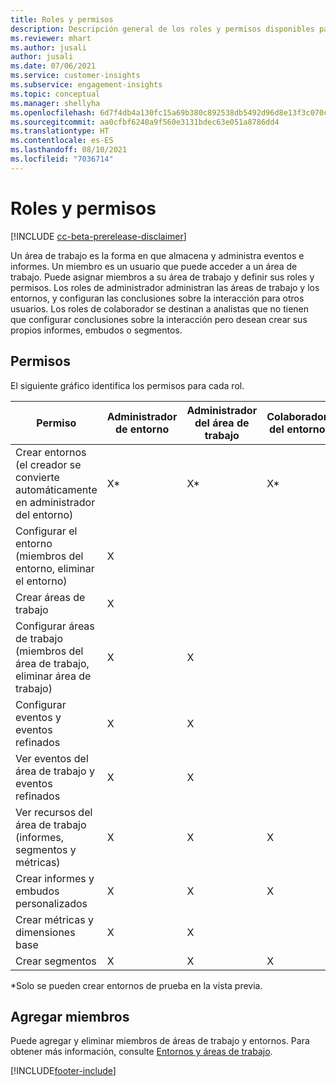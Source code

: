 ```yaml
---
title: Roles y permisos
description: Descripción general de los roles y permisos disponibles para los miembros del área de trabajo.
ms.reviewer: mhart
ms.author: jusali
author: jusali
ms.date: 07/06/2021
ms.service: customer-insights
ms.subservice: engagement-insights
ms.topic: conceptual
ms.manager: shellyha
ms.openlocfilehash: 6d7f4db4a130fc15a69b380c892538db5492d96d8e13f3c070c6a6b9bd098371
ms.sourcegitcommit: aa0cfbf6240a9f560e3131bdec63e051a8786dd4
ms.translationtype: HT
ms.contentlocale: es-ES
ms.lasthandoff: 08/10/2021
ms.locfileid: "7036714"
---
```

# <a name="roles-and-permissions"></a>Roles y permisos

[!INCLUDE [cc-beta-prerelease-disclaimer](includes/cc-beta-prerelease-disclaimer.md)]

Un área de trabajo es la forma en que almacena y administra eventos e informes. Un miembro es un usuario que puede acceder a un área de trabajo. Puede asignar miembros a su área de trabajo y definir sus roles y permisos. Los roles de administrador administran las áreas de trabajo y los entornos, y configuran las conclusiones sobre la interacción para otros usuarios. Los roles de colaborador se destinan a analistas que no tienen que configurar conclusiones sobre la interacción pero desean crear sus propios informes, embudos o segmentos.

## <a name="permissions"></a>Permisos
  
El siguiente gráfico identifica los permisos para cada rol. 

| Permiso | Administrador de entorno | Administrador del área de trabajo | Colaborador del entorno | Colaborador del área de trabajo | 
|--|--|--|--|--|
| Crear entornos (el creador se convierte automáticamente en administrador del entorno) | X* | X* | X* | X* |  
| Configurar el entorno (miembros del entorno, eliminar el entorno) | X |  |  |  |  
| Crear áreas de trabajo | X |  |  |  |  
| Configurar áreas de trabajo (miembros del área de trabajo, eliminar área de trabajo) | X | X |  |  |  
| Configurar eventos y eventos refinados | X | X | |  |  
| Ver eventos del área de trabajo y eventos refinados | X | X | |  |  
| Ver recursos del área de trabajo (informes, segmentos y métricas)| X | X | X | X |  
| Crear informes y embudos personalizados | X | X | X | X |  
| Crear métricas y dimensiones base| X | X |  |  |  
| Crear segmentos| X | X | X | X |  

*Solo se pueden crear entornos de prueba en la vista previa. 

## <a name="add-members"></a>Agregar miembros

Puede agregar y eliminar miembros de áreas de trabajo y entornos. Para obtener más información, consulte [Entornos y áreas de trabajo](manage-environments-workspaces.md).


[!INCLUDE[footer-include](../includes/footer-banner.md)]
